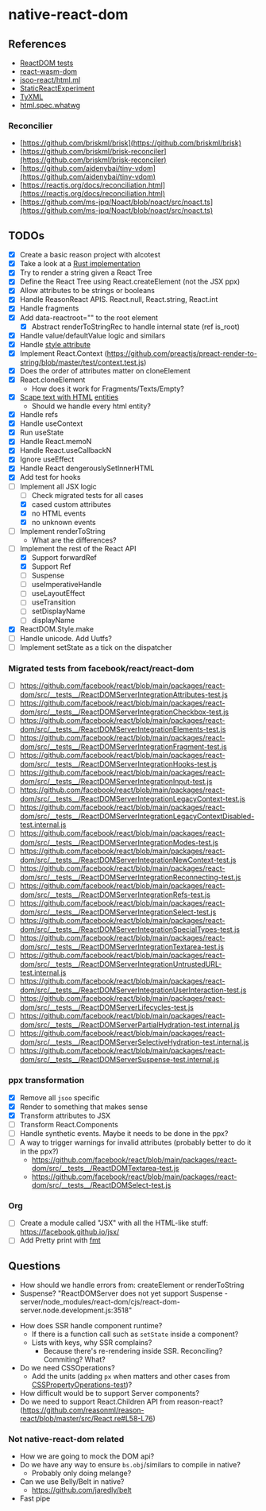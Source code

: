 # native-react-dom

## References

- [ReactDOM tests](https://github.com/facebook/react/tree/main/packages/react-dom/src/__tests__)
- [react-wasm-dom](https://github.com/MaibornWolff/react-wasm-dom/)
- [jsoo-react/html.ml](https://github.com/ml-in-barcelona/jsoo-react/blob/main/ppx/html.ml)
- [StaticReactExperiment](https://github.com/reasonml/reason-react/compare/StaticReactExperiment)
- [TyXML](https://github.com/ocsigen/tyxml)
- [html.spec.whatwg](https://html.spec.whatwg.org/#attr-input-checked)

### Reconcilier

- [https://github.com/briskml/brisk](https://github.com/briskml/brisk)
- [https://github.com/briskml/brisk-reconciler](https://github.com/briskml/brisk-reconciler)
- [https://github.com/aidenybai/tiny-vdom](https://github.com/aidenybai/tiny-vdom)
- [https://reactjs.org/docs/reconciliation.html](https://reactjs.org/docs/reconciliation.html)
- [https://github.com/ms-jpq/Noact/blob/noact/src/noact.ts](https://github.com/ms-jpq/Noact/blob/noact/src/noact.ts)

## TODOs

- [x] Create a basic reason project with alcotest
- [x] Take a look at a [Rust implementation](https://github.com/MaibornWolff/react-wasm-dom)
- [x] Try to render a string given a React Tree
- [x] Define the React Tree using React.createElement (not the JSX ppx)
- [x] Allow attributes to be strings or booleans
- [x] Handle ReasonReact APIS. React.null, React.string, React.int
- [x] Handle fragments
- [x] Add data-reactroot="" to the root element
  - [x] Abstract renderToStringRec to handle internal state (ref is_root)
- [x] Handle value/defaultValue logic and similars
- [x] Handle [style attribute](https://github.com/MaibornWolff/react-wasm-dom/blob/main/src/__tests__/CSSPropertyOperations-test.jsx)
- [x] Implement React.Context (https://github.com/preactjs/preact-render-to-string/blob/master/test/context.test.js)
- [x] Does the order of attributes matter on cloneElement
- [x] React.cloneElement
  - How does it work for Fragments/Texts/Empty?
- [x] [Scape text with HTML](https://github.com/MaibornWolff/react-wasm-dom/blob/main/src/__tests__/escapeTextForBrowser-test.jsx) [entities](https://stackoverflow.com/questions/7381974/which-characters-need-to-be-escaped-in-html)
  - Should we handle every html entity?
- [x] Handle refs
- [x] Handle useContext
- [x] Run useState
- [x] Handle React.memoN
- [x] Handle React.useCallbackN
- [x] Ignore useEffect
- [x] Handle React dengerouslySetInnerHTML
- [x] Add test for hooks
- [ ] Implement all JSX logic
  - [ ] Check migrated tests for all cases
  - [x] cased custom attributes
  - [x] no HTML events
  - [x] no unknown events
- [ ] Implement renderToString
  - What are the differences?
- [ ] Implement the rest of the React API
  - [x] Support forwardRef
  - [x] Support Ref
  - [ ] Suspense
  - [ ] useImperativeHandle
  - [ ] useLayoutEffect
  - [ ] useTransition
  - [ ] setDisplayName
  - [ ] displayName
- [x] ReactDOM.Style.make
- [ ] Handle unicode. Add Uutfs?
- [ ] Implement setState as a tick on the dispatcher

### Migrated tests from facebook/react/react-dom
- [ ] https://github.com/facebook/react/blob/main/packages/react-dom/src/__tests__/ReactDOMServerIntegrationAttributes-test.js
- [ ] https://github.com/facebook/react/blob/main/packages/react-dom/src/__tests__/ReactDOMServerIntegrationCheckbox-test.js
- [ ] https://github.com/facebook/react/blob/main/packages/react-dom/src/__tests__/ReactDOMServerIntegrationElements-test.js
- [ ] https://github.com/facebook/react/blob/main/packages/react-dom/src/__tests__/ReactDOMServerIntegrationFragment-test.js
- [ ] https://github.com/facebook/react/blob/main/packages/react-dom/src/__tests__/ReactDOMServerIntegrationHooks-test.js
- [ ] https://github.com/facebook/react/blob/main/packages/react-dom/src/__tests__/ReactDOMServerIntegrationInput-test.js
- [ ] https://github.com/facebook/react/blob/main/packages/react-dom/src/__tests__/ReactDOMServerIntegrationLegacyContext-test.js
- [ ] https://github.com/facebook/react/blob/main/packages/react-dom/src/__tests__/ReactDOMServerIntegrationLegacyContextDisabled-test.internal.js
- [ ] https://github.com/facebook/react/blob/main/packages/react-dom/src/__tests__/ReactDOMServerIntegrationModes-test.js
- [ ] https://github.com/facebook/react/blob/main/packages/react-dom/src/__tests__/ReactDOMServerIntegrationNewContext-test.js
- [ ] https://github.com/facebook/react/blob/main/packages/react-dom/src/__tests__/ReactDOMServerIntegrationReconnecting-test.js
- [ ] https://github.com/facebook/react/blob/main/packages/react-dom/src/__tests__/ReactDOMServerIntegrationRefs-test.js
- [ ] https://github.com/facebook/react/blob/main/packages/react-dom/src/__tests__/ReactDOMServerIntegrationSelect-test.js
- [ ] https://github.com/facebook/react/blob/main/packages/react-dom/src/__tests__/ReactDOMServerIntegrationSpecialTypes-test.js
- [ ] https://github.com/facebook/react/blob/main/packages/react-dom/src/__tests__/ReactDOMServerIntegrationTextarea-test.js
- [ ] https://github.com/facebook/react/blob/main/packages/react-dom/src/__tests__/ReactDOMServerIntegrationUntrustedURL-test.internal.js
- [ ] https://github.com/facebook/react/blob/main/packages/react-dom/src/__tests__/ReactDOMServerIntegrationUserInteraction-test.js
- [ ] https://github.com/facebook/react/blob/main/packages/react-dom/src/__tests__/ReactDOMServerLifecycles-test.js
- [ ] https://github.com/facebook/react/blob/main/packages/react-dom/src/__tests__/ReactDOMServerPartialHydration-test.internal.js
- [ ] https://github.com/facebook/react/blob/main/packages/react-dom/src/__tests__/ReactDOMServerSelectiveHydration-test.internal.js
- [ ] https://github.com/facebook/react/blob/main/packages/react-dom/src/__tests__/ReactDOMServerSuspense-test.internal.js

### ppx transformation

- [x] Remove all `jsoo` specific
- [x] Render to something that makes sense
- [x] Transform attributes to JSX
- [ ] Transform React.Components
- [ ] Handle synthetic events. Maybe it needs to be done in the ppx?
- [ ] A way to trigger warnings for invalid attributes (probably better to do it in the ppx?)
  - https://github.com/facebook/react/blob/main/packages/react-dom/src/__tests__/ReactDOMTextarea-test.js
  - https://github.com/facebook/react/blob/main/packages/react-dom/src/__tests__/ReactDOMSelect-test.js

### Org
- [ ] Create a module called "JSX" with all the HTML-like stuff: https://facebook.github.io/jsx/
- [ ] Add Pretty print with [fmt](https://github.com/dbuenzli/fmt)

## Questions

- How should we handle errors from: createElement or renderToString
- Suspense?
  "ReactDOMServer does not yet support Suspense - server/node_modules/react-dom/cjs/react-dom-server.node.development.js:3518"
<!-- - UseEffect should not run -->
- How does SSR handle component runtime?
  - If there is a function call such as `setState` inside a component?
  - Lists with keys, why SSR complains?
    - Because there's re-rendering inside SSR. Reconciling? Commiting? What?
- Do we need CSSOperations?
  - Add the units (adding `px` when matters and other cases from [CSSPropertyOperations-test](https://github.com/MaibornWolff/react-wasm-dom/blob/main/src/__tests__/CSSPropertyOperations-test.jsx))?
- How difficult would be to support Server components?
- Do we need to support React.Children API from reason-react? (https://github.com/reasonml/reason-react/blob/master/src/React.re#L58-L76)

### Not native-react-dom related

- How we are going to mock the DOM api?
- Do we have any way to ensure `bs.obj`/similars to compile in native?
  - Probably only doing melange?
- Can we use Belly/Belt in native?
  - https://github.com/jaredly/belt
- Fast pipe
